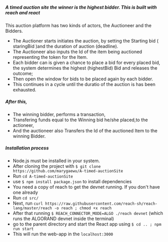 ##### A timed auction site the winner is the highest bidder. This is built with reach and react

This auction platform has two kinds of actors, the Auctioneer and the Bidders.
*	The Auctioner starts initiates the auction, by setting the Starting bid ( staringBid )and the duration of auction (deadline).
*	The Auctioneer also inputs the Id of the item being auctioned representing the token for the Item.
*	Each bidder can is given a chance to place a bid for every placed bid, the system determines the highest (highestBid) Bid and releases the outcome;
*	Then open the window for bids to be placed again by each bidder.
*	This continues in a cycle until the duratio of the auction is has been exhausted.

##### After this,
*	The winning bidder, performs a transaction,
*	Transfering funds equal to the Winning bid he/she placed,to the actioneer,
*	And the auctioneer also Transfers the Id of the auctioned Item to the winning Bidder.

##### Installation process
*	Node.js must be installed in your system.
*	After cloning the project with `$ git clone https://github.com/marygaewu/A-timed-auctionSite`
*	Run `cd A-timed-auctionSite`
*	use `$ npm install package.json` to install dependencies
*	You need a copy of reach to get the devnet running. If you don't have one already
*	Run `cd src/`
*	Next, run `curl https://raw.githubusercontent.com/reach-sh/reach-lang/master/reach -o reach ; chmod +x reach`
*	After that running `$ REACH_CONNECTOR_MODE=ALGO ./reach devnet` (which runs the ALGORAND devnet inside the terminal)
*	go to the parent directory and start the React app using `$ cd .. ; npm run start`
*	This will run the web-app in the `localhost:3000`


